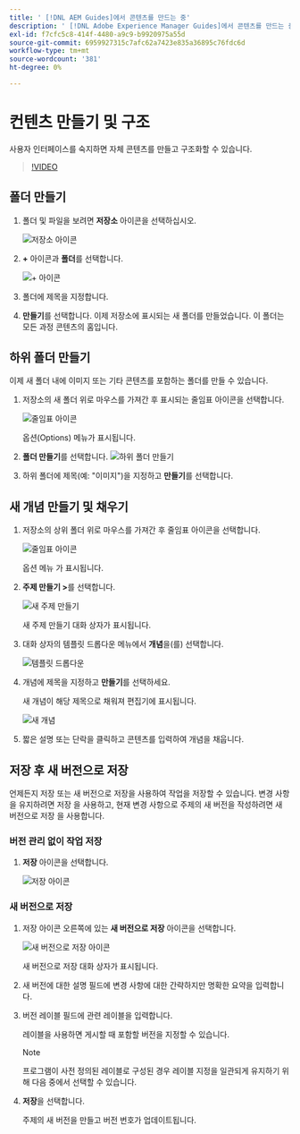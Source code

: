 ```yaml
---
title: ' [!DNL AEM Guides]에서 콘텐츠를 만드는 중'
description: ' [!DNL Adobe Experience Manager Guides]에서 콘텐츠를 만드는 중'
exl-id: f7cfc5c8-414f-4480-a9c9-b9920975a55d
source-git-commit: 6959927315c7afc62a7423e835a36895c76fdc6d
workflow-type: tm+mt
source-wordcount: '381'
ht-degree: 0%

---
```


# 컨텐츠 만들기 및 구조

사용자 인터페이스를 숙지하면 자체 콘텐츠를 만들고 구조화할 수 있습니다.

>[!VIDEO](https://video.tv.adobe.com/v/336657?quality=12&learn=on)

## 폴더 만들기

1. 폴더 및 파일을 보려면 **저장소** 아이콘을 선택하십시오.

   ![저장소 아이콘](images/common/repository-icon.png)

1. **+** 아이콘과 **폴더**&#x200B;를 선택합니다.

   ![+ 아이콘](images/lesson-3/+-icon.png)

1. 폴더에 제목을 지정합니다.
1. **만들기**를 선택합니다.
이제 저장소에 표시되는 새 폴더를 만들었습니다. 이 폴더는 모든 과정 콘텐츠의 홈입니다.

## 하위 폴더 만들기

이제 새 폴더 내에 이미지 또는 기타 콘텐츠를 포함하는 폴더를 만들 수 있습니다.

1. 저장소의 새 폴더 위로 마우스를 가져간 후 표시되는 줄임표 아이콘을 선택합니다.

   ![줄임표 아이콘](images/lesson-3/ellipses-icon.png)

   옵션(Options) 메뉴가 표시됩니다.

1. **폴더 만들기**를 선택합니다.
   ![하위 폴더 만들기](images/lesson-3/create-subfolder-with-markings.png)

1. 하위 폴더에 제목(예: &quot;이미지&quot;)을 지정하고 **만들기**&#x200B;를 선택합니다.

## 새 개념 만들기 및 채우기

1. 저장소의 상위 폴더 위로 마우스를 가져간 후 줄임표 아이콘을 선택합니다.

   ![줄임표 아이콘](images/lesson-3/ellipses-icon.png)

   옵션 메뉴 가 표시됩니다.

1. **주제 만들기 \>**&#x200B;를 선택합니다.

   ![새 주제 만들기](images/lesson-3/create-topic-with-markings.png)

   새 주제 만들기 대화 상자가 표시됩니다.

1. 대화 상자의 템플릿 드롭다운 메뉴에서 **개념**&#x200B;을(를) 선택합니다.

   ![템플릿 드롭다운](images/lesson-3/dropdown-with-markings.png)

1. 개념에 제목을 지정하고 **만들기**&#x200B;를 선택하세요.

   새 개념이 해당 제목으로 채워져 편집기에 표시됩니다.

   ![새 개념](images/lesson-3/new-concept.png)

1. 짧은 설명 또는 단락을 클릭하고 콘텐츠를 입력하여 개념을 채웁니다.

## 저장 후 새 버전으로 저장

언제든지 저장 또는 새 버전으로 저장을 사용하여 작업을 저장할 수 있습니다. 변경 사항을 유지하려면 저장 을 사용하고, 현재 변경 사항으로 주제의 새 버전을 작성하려면 새 버전으로 저장 을 사용합니다.

### 버전 관리 없이 작업 저장

1. **저장** 아이콘을 선택합니다.

   ![저장 아이콘](images/common/save.png)

### 새 버전으로 저장

1. 저장 아이콘 오른쪽에 있는 **새 버전으로 저장** 아이콘을 선택합니다.

   ![새 버전으로 저장 아이콘](images/common/save-as-new-version.png)

   새 버전으로 저장 대화 상자가 표시됩니다.

1. 새 버전에 대한 설명 필드에 변경 사항에 대한 간략하지만 명확한 요약을 입력합니다.
1. 버전 레이블 필드에 관련 레이블을 입력합니다.

   레이블을 사용하면 게시할 때 포함할 버전을 지정할 수 있습니다.

   >[!NOTE]
   > 
   > 프로그램이 사전 정의된 레이블로 구성된 경우 레이블 지정을 일관되게 유지하기 위해 다음 중에서 선택할 수 있습니다.

1. **저장**&#x200B;을 선택합니다.

   주제의 새 버전을 만들고 버전 번호가 업데이트됩니다.
